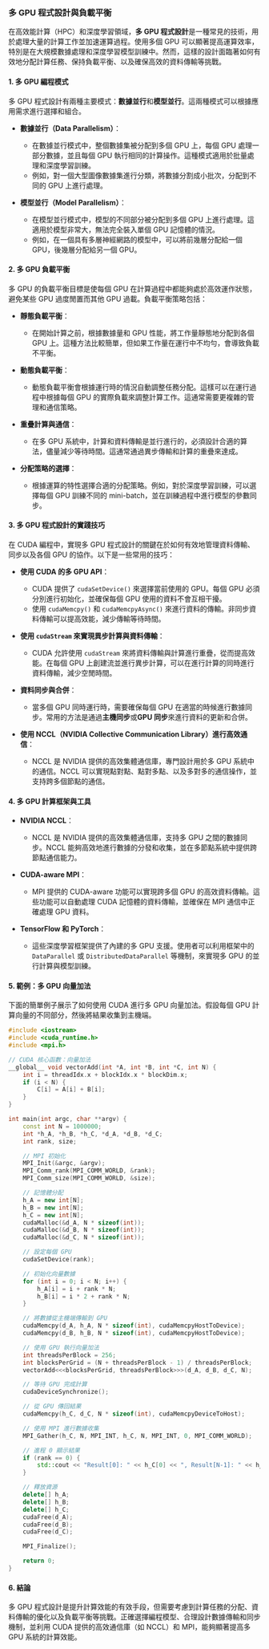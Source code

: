 ### 多 GPU 程式設計與負載平衡

在高效能計算（HPC）和深度學習領域，**多 GPU 程式設計**是一種常見的技術，用於處理大量的計算工作並加速運算過程。使用多個 GPU 可以顯著提高運算效率，特別是在大規模數據處理和深度學習模型訓練中。然而，這樣的設計面臨著如何有效地分配計算任務、保持負載平衡、以及確保高效的資料傳輸等挑戰。

#### **1. 多 GPU 編程模式**

多 GPU 程式設計有兩種主要模式：**數據並行**和**模型並行**。這兩種模式可以根據應用需求進行選擇和組合。

- **數據並行（Data Parallelism）**：
  - 在數據並行模式中，整個數據集被分配到多個 GPU 上，每個 GPU 處理一部分數據，並且每個 GPU 執行相同的計算操作。這種模式適用於批量處理和深度學習訓練。
  - 例如，對一個大型圖像數據集進行分類，將數據分割成小批次，分配到不同的 GPU 上進行處理。

- **模型並行（Model Parallelism）**：
  - 在模型並行模式中，模型的不同部分被分配到多個 GPU 上進行處理。這適用於模型非常大，無法完全裝入單個 GPU 記憶體的情況。
  - 例如，在一個具有多層神經網路的模型中，可以將前幾層分配給一個 GPU，後幾層分配給另一個 GPU。

#### **2. 多 GPU 負載平衡**

多 GPU 的負載平衡目標是使每個 GPU 在計算過程中都能夠處於高效運作狀態，避免某些 GPU 過度閒置而其他 GPU 過載。負載平衡策略包括：

- **靜態負載平衡**：
  - 在開始計算之前，根據數據量和 GPU 性能，將工作量靜態地分配到各個 GPU 上。這種方法比較簡單，但如果工作量在運行中不均勻，會導致負載不平衡。

- **動態負載平衡**：
  - 動態負載平衡會根據運行時的情況自動調整任務分配。這樣可以在運行過程中根據每個 GPU 的實際負載來調整計算工作。這通常需要更複雜的管理和通信策略。

- **重疊計算與通信**：
  - 在多 GPU 系統中，計算和資料傳輸是並行進行的，必須設計合適的算法，儘量減少等待時間。這通常通過異步傳輸和計算的重疊來達成。

- **分配策略的選擇**：
  - 根據運算的特性選擇合適的分配策略。例如，對於深度學習訓練，可以選擇每個 GPU 訓練不同的 mini-batch，並在訓練過程中進行模型的參數同步。

#### **3. 多 GPU 程式設計的實踐技巧**

在 CUDA 編程中，實現多 GPU 程式設計的關鍵在於如何有效地管理資料傳輸、同步以及各個 GPU 的協作。以下是一些常用的技巧：

- **使用 CUDA 的多 GPU API**：
  - CUDA 提供了 `cudaSetDevice()` 來選擇當前使用的 GPU。每個 GPU 必須分別進行初始化，並確保每個 GPU 使用的資料不會互相干擾。
  - 使用 `cudaMemcpy()` 和 `cudaMemcpyAsync()` 來進行資料的傳輸。非同步資料傳輸可以提高效能，減少傳輸等待時間。

- **使用 `cudaStream` 來實現異步計算與資料傳輸**：
  - CUDA 允許使用 `cudaStream` 來將資料傳輸與計算進行重疊，從而提高效能。在每個 GPU 上創建流並進行異步計算，可以在進行計算的同時進行資料傳輸，減少空閒時間。

- **資料同步與合併**：
  - 當多個 GPU 同時運行時，需要確保每個 GPU 在適當的時候進行數據同步。常用的方法是通過**主機同步**或**GPU 同步**來進行資料的更新和合併。

- **使用 NCCL（NVIDIA Collective Communication Library）進行高效通信**：
  - NCCL 是 NVIDIA 提供的高效集體通信庫，專門設計用於多 GPU 系統中的通信。NCCL 可以實現點對點、點對多點、以及多對多的通信操作，並支持跨多個節點的通信。

#### **4. 多 GPU 計算框架與工具**

- **NVIDIA NCCL**：
  - NCCL 是 NVIDIA 提供的高效集體通信庫，支持多 GPU 之間的數據同步。NCCL 能夠高效地進行數據的分發和收集，並在多節點系統中提供跨節點通信能力。

- **CUDA-aware MPI**：
  - MPI 提供的 CUDA-aware 功能可以實現跨多個 GPU 的高效資料傳輸。這些功能可以自動處理 CUDA 記憶體的資料傳輸，並確保在 MPI 通信中正確處理 GPU 資料。

- **TensorFlow 和 PyTorch**：
  - 這些深度學習框架提供了內建的多 GPU 支援。使用者可以利用框架中的 `DataParallel` 或 `DistributedDataParallel` 等機制，來實現多 GPU 的並行計算與模型訓練。

#### **5. 範例：多 GPU 向量加法**

下面的簡單例子展示了如何使用 CUDA 進行多 GPU 向量加法。假設每個 GPU 計算向量的不同部分，然後將結果收集到主機端。

```cpp
#include <iostream>
#include <cuda_runtime.h>
#include <mpi.h>

// CUDA 核心函數：向量加法
__global__ void vectorAdd(int *A, int *B, int *C, int N) {
    int i = threadIdx.x + blockIdx.x * blockDim.x;
    if (i < N) {
        C[i] = A[i] + B[i];
    }
}

int main(int argc, char **argv) {
    const int N = 1000000;
    int *h_A, *h_B, *h_C, *d_A, *d_B, *d_C;
    int rank, size;

    // MPI 初始化
    MPI_Init(&argc, &argv);
    MPI_Comm_rank(MPI_COMM_WORLD, &rank);
    MPI_Comm_size(MPI_COMM_WORLD, &size);

    // 記憶體分配
    h_A = new int[N];
    h_B = new int[N];
    h_C = new int[N];
    cudaMalloc(&d_A, N * sizeof(int));
    cudaMalloc(&d_B, N * sizeof(int));
    cudaMalloc(&d_C, N * sizeof(int));

    // 設定每個 GPU
    cudaSetDevice(rank);

    // 初始化向量數據
    for (int i = 0; i < N; i++) {
        h_A[i] = i + rank * N;
        h_B[i] = i * 2 + rank * N;
    }

    // 將數據從主機端傳輸到 GPU
    cudaMemcpy(d_A, h_A, N * sizeof(int), cudaMemcpyHostToDevice);
    cudaMemcpy(d_B, h_B, N * sizeof(int), cudaMemcpyHostToDevice);

    // 使用 GPU 執行向量加法
    int threadsPerBlock = 256;
    int blocksPerGrid = (N + threadsPerBlock - 1) / threadsPerBlock;
    vectorAdd<<<blocksPerGrid, threadsPerBlock>>>(d_A, d_B, d_C, N);

    // 等待 GPU 完成計算
    cudaDeviceSynchronize();

    // 從 GPU 傳回結果
    cudaMemcpy(h_C, d_C, N * sizeof(int), cudaMemcpyDeviceToHost);

    // 使用 MPI 進行數據收集
    MPI_Gather(h_C, N, MPI_INT, h_C, N, MPI_INT, 0, MPI_COMM_WORLD);

    // 進程 0 顯示結果
    if (rank == 0) {
        std::cout << "Result[0]: " << h_C[0] << ", Result[N-1]: " << h_C[N-1] << std::endl;
    }

    // 釋放資源
    delete[] h_A;
    delete[] h_B;
    delete[] h_C;
    cudaFree(d_A);
    cudaFree(d_B);
    cudaFree(d_C);

    MPI_Finalize();

    return 0;
}
```

#### **6. 結論**

多 GPU 程式設計是提升計算效能的有效手段，但需要考慮到計算任務的分配、資料傳輸的優化以及負載平衡等挑戰。正確選擇編程模型、合理設計數據傳輸和同步機制，並利用 CUDA 提供的高效通信庫（如 NCCL）和 MPI，能夠顯著提高多 GPU 系統的計算效能。